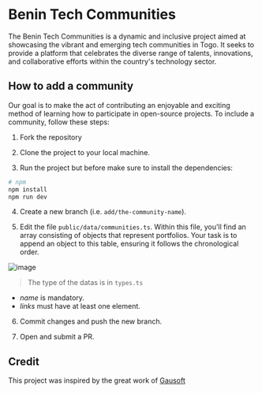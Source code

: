 # Benin Tech Communities
The Benin Tech Communities is a dynamic and inclusive project aimed at showcasing the vibrant and emerging tech communities in Togo. It seeks to provide a platform that celebrates the diverse range of talents, innovations, and collaborative efforts within the country's technology sector.

## How to add a community
Our goal is to make the act of contributing an enjoyable and exciting method of learning how to participate in open-source projects. To include a community, follow these steps: 
1. Fork the repository

2. Clone the project to your local machine.

3. Run the project but before make sure to install the dependencies:
```bash
# npm
npm install
npm run dev
```

4. Create a new branch (i.e. `add/the-community-name`).

5. Edit the file `public/data/communities.ts`.
Within this file, you'll find an array consisting of objects that represent portfolios. Your task is to append an object to this table, ensuring it follows the chronological order.

![image](https://github.com/shakiroye/tgTech-communities/assets/92779053/ec609e3d-1a3a-425f-ae7c-ebec771743ca)


> The type of the datas is in `types.ts`
* _name_ is mandatory.
* _links_ must have at least one element.

6. Commit changes and push the new branch.

7. Open and submit a PR.

## Credit
This project was inspired by the great work of [Gausoft](https://github.com/gausoft/awesome-TgTech-communities)
